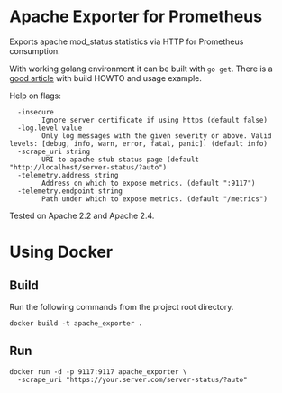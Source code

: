 # Apache Exporter for Prometheus

Exports apache mod_status statistics via HTTP for Prometheus consumption.

With working golang environment it can be built with `go get`.  There is a [good article](https://machineperson.github.io/monitoring/2016/01/04/exporting-apache-metrics-to-prometheus.html) with build HOWTO and usage example.

Help on flags:

```
  -insecure
    	Ignore server certificate if using https (default false)
  -log.level value
    	Only log messages with the given severity or above. Valid levels: [debug, info, warn, error, fatal, panic]. (default info)
  -scrape_uri string
    	URI to apache stub status page (default "http://localhost/server-status/?auto")
  -telemetry.address string
    	Address on which to expose metrics. (default ":9117")
  -telemetry.endpoint string
    	Path under which to expose metrics. (default "/metrics")
```

Tested on Apache 2.2 and Apache 2.4.

# Using Docker

## Build

Run the following commands from the project root directory.

```
docker build -t apache_exporter .
```

## Run

```
docker run -d -p 9117:9117 apache_exporter \
  -scrape_uri "https://your.server.com/server-status/?auto"
```